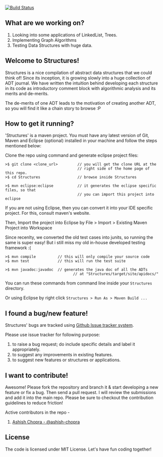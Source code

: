 [![Build Status](https://travis-ci.org/ashish-chopra/Structures.svg)](https://travis-ci.org/ashish-chopra/Structures)

What are we working on?
---------------------
1. Looking into some applications of LinkedList, Trees.
2. Implementing Graph Algorithms
3. Testing Data Structures with huge data.

Welcome to Structures!
------------------------
Structures is a nice compilation of abstract data structures that we could think of! Since its inception, it is growing slowly into a huge collection of ADT journal. We have written the intuition behind developing each structure in its code as introductory comment block with algorithmic analysis and its merits and de-merits.

The de-merits of one ADT leads to the motivation of creating another ADT, so you will find it like a chain story to browse :P


How to get it running?
---------------------------
'Structures' is a maven project. You must have any latest version of Git, Maven and Eclipse (optional) installed in your machine and follow the steps mentioned below:

   Clone the repo using command and generate eclipse project files:

    >$ git clone <clone_url>         // you will get the clone URL at the 
                                     // right side of the home page of this repo.
    >$ cd Structures                 // browse inside Structures       
     
    >$ mvn eclipse:eclipse           // it generates the eclipse specific files, so that 
                                     // you can import this project into eclipse

   If you are not using Eclipse, then you can convert it into your IDE specific project. For this, consult maven's website.
   
   Then, Import the project into Eclipse by File > Import > Existing Maven Project into Workspace
   
   Since recenlty, we converted the old test cases into junits, so running the same is super easy! But i still miss my old in-house developed testing framework :(

    >$ mvn compile     		// this will only compile your source code
    >$ mvn test        		// this will run the test suite
    
    >$ mvn javadoc:javadoc  // generates the java doc of all the ADTs
    							   // at "Structures/target/site/apidocs/"

   You can run these commands from command line inside your `Structures` directory. 
   
   Or using Eclipse by right click `Structures > Run As > Maven Build ...`


I found a bug/new feature!
---------------------------
Structures' bugs are tracked using [Github Issue tracker system](https://github.com/ashish-chopra/Structures/issues).

Please use issue tracker for following purpose:
 1. to raise a bug request; do include specific details and label it appropriately.
 2. to suggest any improvements in existing features.
 3. to suggest new features or structures or applications.

I want to contribute!
-------------------------
Awesome! Please fork the repository and branch it & start developing a new feature or fix a bug. Then send a pull request. I will review the submissions and add it into the main repo.
Please be sure to checkout the contribution guidelines to reduce friction!

Active contributors in the repo - 
 1. [Ashish Chopra - @ashish-chopra](http://github.com/ashish-chopra)


License
----------------
The code is licensed under MIT License. 
Let's have fun coding together!
